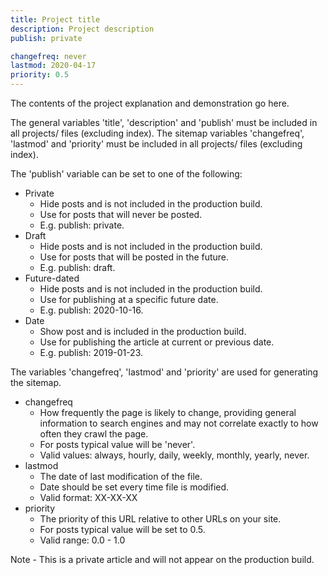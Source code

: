 ```yaml
---
title: Project title
description: Project description
publish: private

changefreq: never
lastmod: 2020-04-17
priority: 0.5
---
```


The contents of the project explanation and demonstration go here.

The general variables 'title', 'description' and 'publish' must be included in all projects/ files (excluding index).
The sitemap variables 'changefreq', 'lastmod' and 'priority' must be included in all projects/ files (excluding index).

The 'publish' variable can be set to one of the following:
- Private 
  - Hide posts and is not included in the production build.
  - Use for posts that will never be posted.
  - E.g. publish: private.
- Draft
  - Hide posts and is not included in the production build.
  - Use for posts that will be posted in the future.
  - E.g. publish: draft.
- Future-dated
  - Hide posts and is not included in the production build.
  - Use for publishing at a specific future date.
  - E.g. publish: 2020-10-16.
- Date
  - Show post and is included in the production build.
  - Use for publishing the article at current or previous date.
  - E.g. publish: 2019-01-23.

The variables 'changefreq', 'lastmod' and 'priority' are used for generating the sitemap.
- changefreq
  - How frequently the page is likely to change, providing general information to search engines and may not correlate exactly to how often they crawl the page.
  - For posts typical value will be 'never'.
  - Valid values: always, hourly, daily, weekly, monthly, yearly, never.
- lastmod
  - The date of last modification of the file.
  - Date should be set every time file is modified.
  - Valid format: XX-XX-XX
- priority
   - The priority of this URL relative to other URLs on your site.
   - For posts typical value will be set to 0.5.
   - Valid range: 0.0 - 1.0

Note - This is a private article and will not appear on the production build.
